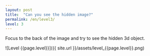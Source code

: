 ```yaml
---
layout: post
title:  "Can you see the hidden image?"
permalink: /en/level3/
level: 3
---
```

Focus to the back of the image and try to see the hidden 3d object.

![Level {{page.level}}]({{ site.url }}/assets/level_{{page.level}}.png)